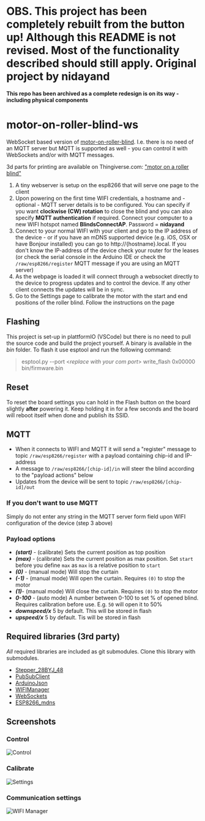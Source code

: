 # OBS. This project has been completely rebuilt from the button up! Although this README is not revised. Most of the functionality described should still apply. Original project by nidayand

**This repo has been archived as a complete redesign is on its way - including physical components**

# motor-on-roller-blind-ws
WebSocket based version of [motor-on-roller-blind](https://github.com/nidayand/motor-on-roller-blind). I.e. there is no need of an MQTT server but MQTT is supported as well - you can control it with WebSockets and/or with MQTT messages.

3d parts for printing are available on Thingiverse.com: ["motor on a roller blind"](https://www.thingiverse.com/thing:2392856)

 1. A tiny webserver is setup on the esp8266 that will serve one page to the client
 2. Upon powering on the first time WIFI credentials, a hostname and - optional - MQTT server details is to be configured. You can specify if you want **clockwise (CW) rotation** to close the blind and you can also specify **MQTT authentication** if required. Connect your computer to a new WIFI hotspot named **BlindsConnectAP**. Password = **nidayand**
 3. Connect to your normal WIFI with your client and go to the IP address of the device - or if you have an mDNS supported device (e.g. iOS, OSX or have Bonjour installed) you can go to http://{hostname}.local. If you don't know the IP-address of the device check your router for the leases (or check the serial console in the Arduino IDE or check the `/raw/esp8266/register` MQTT message if you are using an MQTT server)
 4. As the webpage is loaded it will connect through a websocket directly to the device to progress updates and to control the device. If any other client connects the updates will be in sync.
 5. Go to the Settings page to calibrate the motor with the start and end positions of the roller blind. Follow the instructions on the page

## Flashing
This project is set-up in plattformIO (VSCode) but there is no need to pull the source code and build the project yourself. A binary is available in the *bin* folder. To flash it use esptool and run the following command:
> esptool.py --port <*replace with your com port*> write_flash 0x00000 bin/firmware.bin

## Reset
To reset the board settings you can hold in the Flash button on the board slightly **after** powering it. Keep holding it in for a few seconds and the board will reboot itself when done and publish its SSID.

## MQTT
- When it connects to WIFI and MQTT it will send a "register" message to topic `/raw/esp8266/register` with a payload containing chip-id and IP-address
- A message to `/raw/esp8266/[chip-id]/in` will steer the blind according to the "payload actions" below
- Updates from the device will be sent to topic `/raw/esp8266/[chip-id]/out`

### If you don't want to use MQTT
Simply do not enter any string in the MQTT server form field upon WIFI configuration of the device (step 3 above)

### Payload options
- ***(start)*** - (calibrate) Sets the current position as top position
- ***(max)*** - (calibrate) Sets the current position as max position. Set `start` before you define `max` as `max` is a relative position to `start`
- ***(0)*** - (manual mode) Will stop the curtain
- ***(-1)*** - (manual mode) Will open the curtain. Requires `(0)` to stop the motor
- ***(1)***- (manual mode) Will close the curtain. Requires `(0)` to stop the motor
- ***0-100*** - (auto mode) A number between 0-100 to set % of opened blind. Requires calibration before use. E.g. `50` will open it to 50%
- ***downspeed/x*** 5 by default. This will be stored in flash
- ***upspeed/x*** 5 by default. Tis will be stored in flash

## Required libraries (3rd party)
*All* required libraries are included as git submodules. Clone this library with submodules.
- [Stepper_28BYJ_48](https://github.com/thomasfredericks/Stepper_28BYJ_48/)
- [PubSubClient](https://github.com/knolleary/pubsubclient/)
- [ArduinoJson](https://github.com/bblanchon/ArduinoJson)
- [WIFIManager](https://github.com/tzapu/WiFiManager)
- [WebSockets](https://github.com/Links2004/arduinoWebSockets)
- [ESP8266_mdns](https://github.com/mrdunk/esp8266_mdns)
 

## Screenshots

### Control
![Control](https://user-images.githubusercontent.com/2181965/31178217-a5351678-a918-11e7-9611-3e8256c873a4.png)

### Calibrate
![Settings](https://user-images.githubusercontent.com/2181965/31178216-a4f7194a-a918-11e7-85dd-8e189cfc031c.png)

### Communication settings
 ![WIFI Manager](https://user-images.githubusercontent.com/2181965/37288794-75244c84-2608-11e8-8c27-a17e1e854761.jpg)
